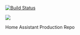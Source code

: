 [![Build Status](https://travis-ci.org/flamingotter/HASS.svg?branch=master)](https://travis-ci.org/flamingotter/HASS)

<a href="https://github.com/flamingotter/HASS/commits/master"><img src="https://img.shields.io/github/last-commit/flamingotter/HASS.svg?style=plasticr"/></a>

Home Assistant Production Repo
